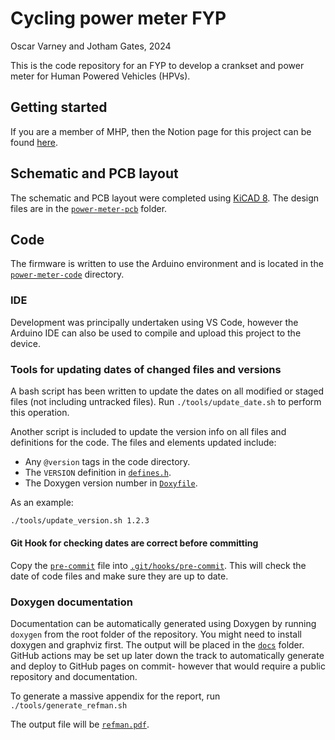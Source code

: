# Cycling power meter FYP
Oscar Varney and Jotham Gates, 2024

This is the code repository for an FYP to develop a crankset and power meter for Human Powered Vehicles (HPVs).

## Getting started
If you are a member of MHP, then the Notion page for this project can be found [here](https://www.notion.so/monashhumanpower/Power-Pedals-Cranks-FYP-3e6eb409a05642b1ad961b32c2f40aa7).

## Schematic and PCB layout
The schematic and PCB layout were completed using [KiCAD 8](https://www.kicad.org/). The design files are in the [`power-meter-pcb`](./power-meter-pcb/) folder.

## Code
The firmware is written to use the Arduino environment and is located in the [`power-meter-code`](power-meter-code) directory.

### IDE
Development was principally undertaken using VS Code, however the Arduino IDE can also be used to compile and upload this project to the device.

### Tools for updating dates of changed files and versions
A bash script has been written to update the dates on all modified or staged files (not including untracked files). Run `./tools/update_date.sh` to perform this operation.

Another script is included to update the version info on all files and definitions for the code. The files and elements updated include:
- Any `@version` tags in the code directory.
- The `VERSION` definition in [`defines.h`](./power-meter-code/defines.h).
- The Doxygen version number in [`Doxyfile`](./Doxyfile).

As an example:
```bash
./tools/update_version.sh 1.2.3
```

#### Git Hook for checking dates are correct before committing
Copy the [`pre-commit`](./tools/pre-commit) file into [`.git/hooks/pre-commit`](.git/hooks/pre-commit). This will check the date of code files and make sure they are up to date.

### Doxygen documentation
Documentation can be automatically generated using Doxygen by running `doxygen` from the root folder of the repository. You might need to install doxygen and graphviz first. The output will be placed in the [`docs`](docs) folder. GitHub actions may be set up later down the track to automatically generate and deploy to GitHub pages on commit- however that would require a public repository and documentation.

To generate a massive appendix for the report, run `./tools/generate_refman.sh`

The output file will be [`refman.pdf`](docs/latex/refman.pdf).
